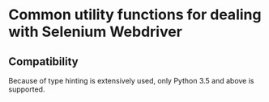 # Common utility functions for dealing with Selenium Webdriver

## Compatibility
Because of type hinting is extensively used, only Python 3.5 and above is supported.